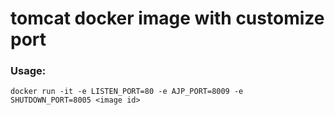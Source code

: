 # tomcat docker image with customize port

### Usage:  
```
docker run -it -e LISTEN_PORT=80 -e AJP_PORT=8009 -e SHUTDOWN_PORT=8005 <image id> 
```
